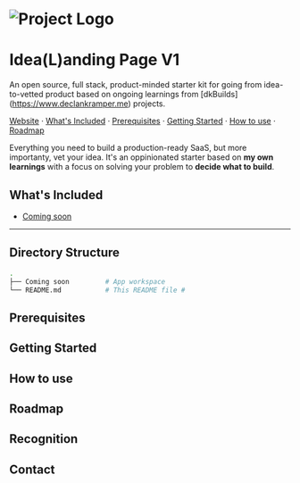 # ![Project Logo](.public/ProjectLogo.webp)

# Idea(L)anding Page V1

An open source, full stack, product-minded starter kit for going from idea-to-vetted product based on ongoing learnings from [dkBuilds] (https://www.declankramper.me) projects.

[Website](#) · [What's Included](#whats-included) · [Prerequisites](#prerequisites) · [Getting Started](#getting-started) · [How to use](#how-to-use) · [Roadmap](#roadmap)

Everything you need to build a production-ready SaaS, but more importanty, vet your idea. It's an oppinionated starter based on **my own learnings** with a focus on solving your problem to **decide what to build**.

## What's Included
- [Coming soon](#)

---

## Directory Structure

```bash
.
├── Coming soon         # App workspace
└── README.md           # This README file #
```

## Prerequisites


## Getting Started


## How to use


## Roadmap


## Recognition


## Contact

